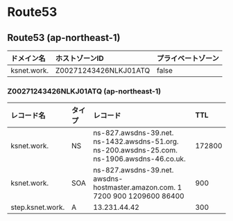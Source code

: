 # Route53
## Route53 (ap-northeast-1)

|ドメイン名|ホストゾーンID|プライベートゾーン|
|:--|:--|:--|
|ksnet.work.|Z00271243426NLKJ01ATQ|false|

### Z00271243426NLKJ01ATQ (ap-northeast-1)

|レコード名|タイプ|レコード|TTL|
|:--|:--|:--|:--|
|ksnet.work.|NS|ns-827.awsdns-39.net.<br>ns-1432.awsdns-51.org.<br>ns-200.awsdns-25.com.<br>ns-1906.awsdns-46.co.uk.|172800|
|ksnet.work.|SOA|ns-827.awsdns-39.net. awsdns-hostmaster.amazon.com. 1 7200 900 1209600 86400|900|
|step.ksnet.work.|A|13.231.44.42|300|

